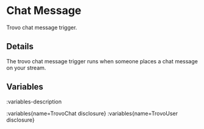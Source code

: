 # Chat Message
Trovo chat message trigger.

## Details
The trovo chat message trigger runs when someone places a chat message on your stream.

## Variables
:variables-description

:variables{name=TrovoChat disclosure}
:variables{name=TrovoUser disclosure}